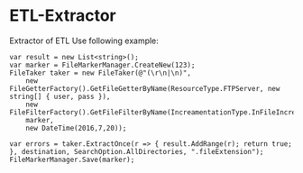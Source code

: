 # ETL-Extractor
Extractor of ETL
Use following example:

    var result = new List<string>();
    var marker = FileMarkerManager.CreateNew(123);
    FileTaker taker = new FileTaker(@"(\r\n|\n)",
        new FileGetterFactory().GetFileGetterByName(ResourceType.FTPServer, new string[] { user, pass }),
        new FileFilterFactory().GetFileFilterByName(IncreamentationType.InFileIncreamentation),
        marker,
        new DateTime(2016,7,20));

    var errors = taker.ExtractOnce(r => { result.AddRange(r); return true; }, destination, SearchOption.AllDirectories, ".fileExtension");
    FileMarkerManager.Save(marker);
